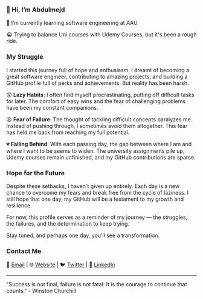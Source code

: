 ### 👋 Hi, I’m Abdulmejd

🌱 I’m currently learning software engineering at AAU

😭 Trying to balance Uni courses with Udemy Courses, but it's been a rough ride. 

### My Struggle

I started this journey full of hope and enthusiasm. I dreamt of becoming a great software engineer, contributing to amazing projects, and building a GitHub profile full of perks and achievements. But reality has been harsh.

😞 **Lazy Habits**: I often find myself procrastinating, putting off difficult tasks for later. The comfort of easy wins and the fear of challenging problems have been my constant companions.

😩 **Fear of Failure**: The thought of tackling difficult concepts paralyzes me. Instead of pushing through, I sometimes avoid them altogether. This fear has held me back from reaching my full potential.

💔 **Falling Behind**: With each passing day, the gap between where I am and where I want to be seems to widen. The university assignments pile up, Udemy courses remain unfinished, and my GitHub contributions are sparse.

### Hope for the Future

Despite these setbacks, I haven't given up entirely. Each day is a new chance to overcome my fears and break free from the cycle of laziness. I still hope that one day, my GitHub will be a testament to my growth and resilience.

For now, this profile serves as a reminder of my journey — the struggles, the failures, and the determination to keep trying.

Stay tuned, and perhaps one day, you'll see a transformation.

### Contact Me

📧 [Email](mailto:techkelster@gmail.com) | 🌐 [Website](_) | 🐦 [Twitter](https://twitter.com/techkelster) | 💼 [LinkedIn](https://www.linkedin.com/in/etlak)

---

"Success is not final, failure is not fatal: It is the courage to continue that counts." - Winston Churchill



